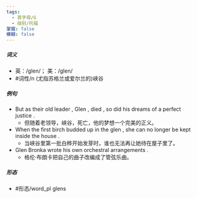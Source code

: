 ```yaml
---
tags:
  - 首字母/G
  - 级别/托福
掌握: false
模糊: false
---
```

##### 词义
- 英：/ɡlen/； 美：/ɡlen/
- #词性/n  (尤指苏格兰或爱尔兰的)峡谷
##### 例句
- But as their old leader , Glen , died , so did his dreams of a perfect justice .
	- 但随着老领导，峡谷，死亡，他的梦想一个完美的正义。
- When the first birch budded up in the glen , she can no longer be kept inside the house .
	- 当峡谷里第一批白桦开始发芽时，谁也无法再让她待在屋子里了。
- Glen Bronka wrote his own orchestral arrangements .
	- 格伦·布朗卡把自己的曲子改编成了管弦乐曲。
##### 形态
- #形态/word_pl glens

